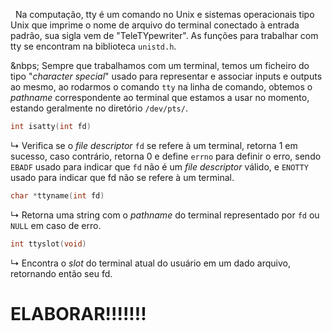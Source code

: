 &nbsp; Na computação, tty é um comando no Unix e sistemas operacionais tipo Unix que imprime o nome de arquivo do terminal conectado à entrada padrão, sua sigla vem de "TeleTYpewriter". As funções para trabalhar com tty se encontram na biblioteca `unistd.h`.

&nbps; Sempre que trabalhamos com um terminal, temos um ficheiro do tipo "*character special*" usado para representar e associar inputs e outputs ao mesmo, ao rodarmos o comando `tty` na linha de comando, obtemos o *pathname* correspondente ao terminal que estamos a usar no momento, estando geralmente no diretório `/dev/pts/`.

```c
int isatty(int fd)
```
&rdsh; Verifica se o *file descriptor* `fd` se refere à um terminal, retorna 1 em sucesso, caso contrário, retorna 0 e define `errno` para definir o erro, sendo `EBADF` usado para indicar que `fd` não é um *file descriptor* válido, e `ENOTTY` usado para indicar que fd não se refere à um terminal.

```c
char *ttyname(int fd)
```
&rdsh; Retorna uma string com o *pathname* do terminal representado por `fd` ou `NULL` em caso de erro.

```c
int ttyslot(void)
```
&rdsh; Encontra o *slot* do terminal atual do usuário em um dado arquivo, retornando então seu fd.

# ELABORAR!!!!!!!